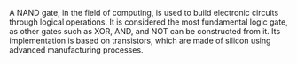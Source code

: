 A NAND gate, in the field of computing, is used to build electronic circuits through logical operations. It is considered the most fundamental logic gate, as other gates such as XOR, AND, and NOT can be constructed from it. Its implementation is based on transistors, which are made of silicon using advanced manufacturing processes.